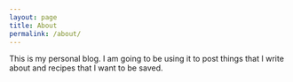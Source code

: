 ```yaml
---
layout: page
title: About
permalink: /about/
---
```


This is my personal blog. I am going to be using it to post things that I write about and recipes that I want to be saved.